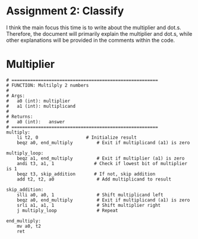 # Assignment 2: Classify
I think the main focus this time is to write about the multiplier and dot.s.  
Therefore, the document will primarily explain the multiplier and dot.s,
while other explanations will be provided in the comments within the code.

# Multiplier
```riscv=
# =======================================================
# FUNCTION: Multilply 2 numbers
#
# Args:
#   a0 (int): multiplier
#   a1 (int): multiplicand
#
# Returns:
#   a0 (int):   answer
# =======================================================
multiply:
    li t2, 0                  # Initialize result
    beqz a0, end_multiply         # Exit if multiplicand (a1) is zero

multiply_loop:
    beqz a1, end_multiply         # Exit if multiplier (a1) is zero
    andi t3, a1, 1               # Check if lowest bit of multiplier is 1
    beqz t3, skip_addition       # If not, skip addition
    add t2, t2, a0                # Add multiplicand to result

skip_addition:
    slli a0, a0, 1                # Shift multiplicand left
    beqz a0, end_multiply         # Exit if multiplicand (a1) is zero
    srli a1, a1, 1                # Shift multiplier right
    j multiply_loop               # Repeat

end_multiply:
    mv a0, t2
    ret
```
